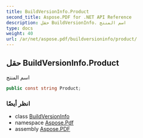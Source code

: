 ```yaml
---
title: BuildVersionInfo.Product
second_title: Aspose.PDF for .NET API Reference
description: حقل BuildVersionInfo. اسم المنتج
type: docs
weight: 40
url: /ar/net/aspose.pdf/buildversioninfo/product/
---
```

## حقل BuildVersionInfo.Product

اسم المنتج

```csharp
public const string Product;
```

### انظر أيضًا

* class [BuildVersionInfo](../)
* namespace [Aspose.Pdf](../../../aspose.pdf/)
* assembly [Aspose.PDF](../../../)